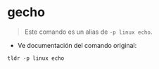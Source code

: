 # gecho

> Este comando es un alias de `-p linux echo`.

- Ve documentación del comando original:

`tldr -p linux echo`
